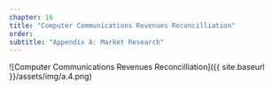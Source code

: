 ```yaml
---
chapter: 16
title: "Computer Communications Revenues Reconcilliation"
order: 
subtitle: "Appendix A: Market Research"
---
```


![Computer Communications Revenues Reconcilliation]({{ site.baseurl }}/assets/img/a.4.png)